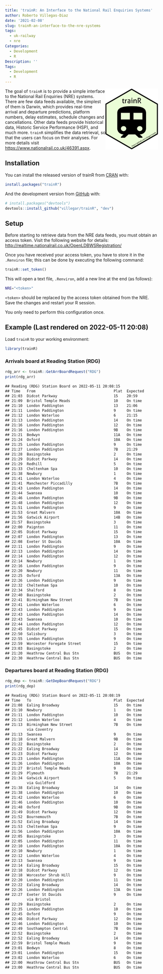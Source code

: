 ```yaml
---
title: 'trainR: An Interface to the National Rail Enquiries Systems'
author: Roberto Villegas-Diaz
date: '2021-02-08'
slug: trainR-an-interface-to-the-nre-systems
tags:
  - uk-railway
  - nre
Categories:
  - Development
  - R
Description: ''
Tags:
  - Development
  - R
---
```


<img src="https://raw.githubusercontent.com/villegar/trainR/main/inst/images/logo.png" alt="logo" align="right" height=200px/>

The goal of `trainR` is to provide a simple interface to the 
National Rail Enquiries (NRE) systems. There are few data feeds 
available, the simplest of them is Darwin, which provides real-time 
arrival and departure predictions, platform numbers, delay estimates, 
schedule changes and cancellations. Other data feeds provide historical 
data, Historic Service Performance (HSP), and much more. `trainR` 
simplifies the data retrieval, so that the users can focus on their 
analyses. For more details visit 
https://www.nationalrail.co.uk/46391.aspx.

## Installation

You can install the released version of trainR from [CRAN](https://CRAN.R-project.org) with:

``` r
install.packages("trainR")
```

And the development version from [GitHub](https://github.com/) with:

``` r
# install.packages("devtools")
devtools::install_github("villegar/trainR", "dev")
```

## Setup
Before starting to retrieve data from the NRE data feeds, you must obtain an access token. 
Visit the following website for details: http://realtime.nationalrail.co.uk/OpenLDBWSRegistration/

Once you have received your access token, you have to store it in the `.Renviron` file; this can be 
done by executing the following command:


```r
trainR::set_token()
```

This will open a text file, `.Renviron`, add a new line at the end (as follows):

```bash
NRE="<token>"
```

`<token>` should be replaced by the access token obtained from the NRE. Save the changes and restart 
your R session.

You only need to perform this configuration once.

## Example (Last rendered on 2022-05-11 20:08)

Load `trainR` to your working environment:

```r
library(trainR)
```

### Arrivals board at Reading Station (RDG)


```r
rdg_arr <- trainR::GetArrBoardRequest("RDG")
print(rdg_arr)
```

```
## Reading (RDG) Station Board on 2022-05-11 20:08:15
## Time   From                                    Plat  Expected
## 21:03  Didcot Parkway                          15    20:59
## 21:09  Bristol Temple Meads                    10    On time
## 21:10  London Paddington                       13    21:06
## 21:11  London Paddington                       9     On time
## 21:12  London Waterloo                         6     21:15
## 21:13  London Paddington                       14    On time
## 21:16  London Paddington                       12    On time
## 21:16  London Paddington                       9B    On time
## 21:21  Bedwyn                                  11A   On time
## 21:24  Oxford                                  10A   On time
## 21:25  London Paddington                       9     On time
## 21:27  London Paddington                       7B    21:29
## 21:28  Basingstoke                             2     On time
## 21:29  Didcot Parkway                          14    On time
## 21:29  Redhill                                 5     On time
## 21:33  Cheltenham Spa                          10    On time
## 21:38  Newbury                                 1     On time
## 21:41  London Waterloo                         4     On time
## 21:41  Manchester Piccadilly                   7B    On time
## 21:43  London Paddington                       14    On time
## 21:44  Swansea                                 10    On time
## 21:46  London Paddington                       9B    On time
## 21:48  London Paddington                       12    On time
## 21:51  London Paddington                       9     On time
## 21:53  Great Malvern                           10A   On time
## 21:56  Gatwick Airport                         14B   On time
## 21:57  Basingstoke                             3     On time
## 22:00  Paignton                                11    On time
## 22:05  Didcot Parkway                          15    On time
## 22:07  London Paddington                       13    On time
## 22:08  Exeter St Davids                        10A   On time
## 22:11  London Paddington                       9     On time
## 22:13  London Paddington                       14    On time
## 22:14  London Paddington                       12    On time
## 22:14  Newbury                                 1     On time
## 22:16  London Paddington                       9     On time
## 22:20  Newbury                                 11    On time
## 22:25  Oxford                                  13A   On time
## 22:26  London Paddington                       9     On time
## 22:32  Cheltenham Spa                          10    On time
## 22:34  Shalford                                8     On time
## 22:40  Basingstoke                             2     On time
## 22:41  Birmingham New Street                   7B    On time
## 22:41  London Waterloo                         6     On time
## 22:43  London Paddington                       9     On time
## 22:43  London Paddington                       14    On time
## 22:43  Swansea                                 10    On time
## 22:44  London Paddington                       12    On time
## 22:45  Didcot Parkway                          15    On time
## 22:50  Salisbury                               3     On time
## 22:55  London Paddington                       9     On time
## 22:59  Worcester Foregate Street               15    On time
## 23:03  Basingstoke                             2     On time
## 21:20  Heathrow Central Bus Stn                BUS   On time
## 22:30  Heathrow Central Bus Stn                BUS   On time
```

### Departures board at Reading Station (RDG)


```r
rdg_dep <- trainR::GetDepBoardRequest("RDG")
print(rdg_dep)
```

```
## Reading (RDG) Station Board on 2022-05-11 20:08:19
## Time   To                                      Plat  Expected
## 21:08  Ealing Broadway                         15    On time
## 21:10  Newbury                                 1     On time
## 21:11  London Paddington                       10    On time
## 21:12  London Waterloo                         4     On time
## 21:13  Birmingham New Street                   7B    On time
##        via Coventry                            
## 21:13  Swansea                                 9     On time
## 21:18  Great Malvern                           9B    On time
## 21:22  Basingstoke                             2     On time
## 21:22  Ealing Broadway                         14    On time
## 21:23  Didcot Parkway                          12    On time
## 21:23  London Paddington                       11A   On time
## 21:26  London Paddington                       10A   On time
## 21:27  Bristol Temple Meads                    9     On time
## 21:29  Plymouth                                7B    21:29
## 21:34  Gatwick Airport                         5     On time
##        via Guildford                           
## 21:38  Ealing Broadway                         14    On time
## 21:38  London Paddington                       10    On time
## 21:42  London Waterloo                         6     On time
## 21:46  London Paddington                       10    On time
## 21:48  Oxford                                  9B    On time
## 21:49  Didcot Parkway                          12    On time
## 21:52  Bournemouth                             7B    On time
## 21:52  Ealing Broadway                         14    On time
## 21:53  Cheltenham Spa                          9     On time
## 21:56  London Paddington                       10A   On time
## 22:05  Basingstoke                             3     On time
## 22:05  London Paddington                       11    On time
## 22:10  London Paddington                       10A   On time
## 22:10  Newbury                                 1     On time
## 22:12  London Waterloo                         4     On time
## 22:13  Swansea                                 9     On time
## 22:14  Ealing Broadway                         15    On time
## 22:18  Didcot Parkway                          12    On time
## 22:18  Worcester Shrub Hill                    9     On time
## 22:20  London Paddington                       11    On time
## 22:22  Ealing Broadway                         14    On time
## 22:26  London Paddington                       13A   On time
## 22:27  Exeter St Davids                        9     On time
##        via Bristol                             
## 22:29  Basingstoke                             2     On time
## 22:35  London Paddington                       10    On time
## 22:45  Oxford                                  9     On time
## 22:46  Didcot Parkway                          12    On time
## 22:46  London Paddington                       10    On time
## 22:49  Southampton Central                     7B    On time
## 22:52  Basingstoke                             2     On time
## 22:52  Ealing Broadway                         14    On time
## 22:59  Bristol Temple Meads                    9     On time
## 23:01  Bedwyn                                  8     On time
## 23:01  London Paddington                       15    On time
## 23:02  London Waterloo                         6     On time
## 22:00  Heathrow Central Bus Stn                BUS   On time
## 23:00  Heathrow Central Bus Stn                BUS   On time
```
